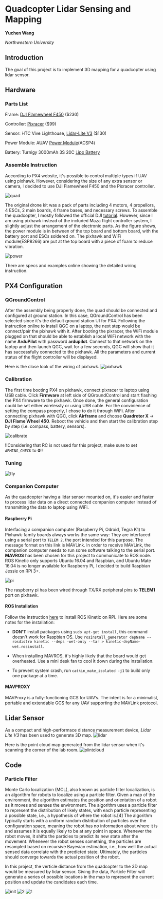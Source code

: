 # Quadcopter Lidar Sensing and Mapping
**Yuchen Wang**

*Northwestern University*


## Introduction
The goal of this project is to implement 3D mapping for a quadcopter using lidar sensor.

## Hardware
### Parts List
Frame: [DJI Flamewheel F450](https://www.dji.com/flame-wheel-arf) ($230)

Controller: [Pixracer](https://docs.px4.io/en/flight_controller/pixracer.html) ($99)

Sensor: HTC Vive Lighthouse, [Lidar-Lite V3](https://buy.garmin.com/en-US/US/p/557294) ($130)

Power Module: AUAV [Power Module](https://store.mrobotics.io/product-p/auav-acsp4-mr.htm)(ACSP4)

Battery: Turnigy 3000mAh 3S 20C [Lipo Battery](https://www.amazon.com/Turnigy-3000mAh-Lipo-Pack-XT-60/dp/B075RTRWSC/ref=sr_1_25?gclid=EAIaIQobChMIz9OKqtuI5gIV7x6tBh2aNwcOEAAYASAAEgLsMPD_BwE&hvadid=178102491821&hvdev=c&hvlocphy=9021565&hvnetw=g&hvpos=1t1&hvqmt=e&hvrand=307303628176748876&hvtargid=kwd-13703202200&hydadcr=2113_9907432&keywords=lipo+3s+3000mah&qid=1574800068&sr=8-25)


### Assemble Instruction
According to PX4 website, it's possible to control multiple types if UAV using pixhawk. However, considering the size of any extra sensor or camera, I decided to use DJI Flamewheel F450 and the Pixracer controller.

![quad](/img/quad.png)

The original drone kit was a pack of parts including 4 motors, 4 propellors, 4 ESCs, 2 main boards, 4 frame bases, and necessary screws. To assemble the quadcopter, I mostly followed the official DJI [tutorial](https://www.youtube.com/watch?v=pUTHIL_Xfcc). However, since I am using pixhawk instead of the included Maza flight controller system, I slightly adjust the arrangement of the electronic parts. As the figure shows, the power module is in between of the top board and bottom board, with the battery port and ESCs soldered on. The pixhawk and WiFi module(ESP8266) are put at the top board with a piece of foam to reduce vibration.

![power](/img/power.png)

There are specs and examples online showing the detailed wiring instruction.


## PX4 Configuration
### QGroundControl
After the assembly being properly done, the quad should be connected and configured at ground station. In this case, QGroundControl has been selected since it's the default ground station UI for PX4. Following the instruction online to install QGC on a laptop, the next step would be connect/pair the pixhawk with it. After booting the pixracer, the WiFi module plugged on that should be able to establish a local WiFi network with the name **ArduPilot** with password **ardupilot**. Connect to that network on the laptop and then launch QGC, wait for a few seconds, QGC will show that it has successfully connected to the pixhawk. All the parameters and current status of the flight controller will be displayed.

Here is the close look of the wiring of pixhawk.
![pixhawk](/img/px4.png)

### Calibration
The first time booting PX4 on pixhawk, connect pixracer to laptop using USB cable. Click **Firmware** at left side of QGroundControl and start flashing the PX4 firmware to the pixhawk. Once done, the general configuration could be set either wirelessly or using USB cable. For the convinience of setting the compass properly, I chose to do it through WiFi. After connecting pixhawk with QGC, click **Airframe** and choose **Quadrotor X** -> **DJI Flame Wheel 450**. Reboot the vehicle and then start the calibration step by step (i.e. compass, battery, sensors).

![calibrate](/img/qgc1.png)

:bangbang:Considering that RC is not used for this project, make sure to set `ARMING_CHECK` to **0**:bangbang:

### Tuning
![fly](/img/fly.gif)

### Companion Computer
As the quadcopter having a lidar sensor mounted on, it's easier and faster to process lidar data on a direct connected companion computer instead of transmitting the data to laptop using WiFi.

#### Raspberry Pi
Interfacing a companion computer (Raspberry Pi, Odroid, Tegra K1) to Pixhawk-family boards always works the same way: They are interfaced using a serial port to `TELEM 2`, the port intended for this purpose. The message format on this link is MAVLink. In order to receive MAVLink, the companion computer needs to run some software talking to the serial port. **MAVROS** has been chosen for this project to communicate to ROS node. ROS Kinetic only supports Ubuntu 16.04 and Raspbian, and Ubuntu Mate 16.04 is no longer available for Raspberry Pi, I decided to build Raspbian Jessie on RPi 3+. 

![pi](/img/pi.png)

The raspberry pi has been wired through TX/RX peripheral pins to **TELEM1** port on pixhawk.

#### ROS Installation
Follow the instruction [here](http://wiki.ros.org/ROSberryPi/Installing%20ROS%20Kinetic%20on%20the%20Raspberry%20Pi) to install ROS Kinetic on RPi. Here are some notes for the installation:
* **DON'T** install packages using `sudo apt-get install`, this command doesn't work for Raspbian OS. Use `rosinstall_generator depName --rosdistro kinetic --deps -wet-only --tar > kinetic-depName-wet.rosinstall`.

* When installing MAVROS, it's highly likely that the board would get overheated. Use a mini desk fan to cool it down during the installation.

* To prevent system crash, run `catkin_make_isolated -j1` to build only one package at a time.

#### MAVPROXY
MAVProxy is a fully-functioning GCS for UAV’s. The intent is for a minimalist, portable and extendable GCS for any UAV supporting the MAVLink protocol.

## Lidar Sensor
As a compact and high-performace distance measurement device, *Lidar Lite V3* has been used to generate 3D map.
![lidar](/img/lidar.png)

Here is the point cloud map generated from the lidar sensor when it's scanning the corner of the lab room.
![piintcloud](/img/pointcloud.gif)

## Code
### Particle Filter
Monte Carlo localization (MCL), also known as particle filter localization, is an algorithm for robots to localize using a particle filter. Given a map of the environment, the algorithm estimates the position and orientation of a robot as it moves and senses the environment. The algorithm uses a particle filter to represent the distribution of likely states, with each particle representing a possible state, i.e., a hypothesis of where the robot is.[4] The algorithm typically starts with a uniform random distribution of particles over the configuration space, meaning the robot has no information about where it is and assumes it is equally likely to be at any point in space.  Whenever the robot moves, it shifts the particles to predict its new state after the movement. Whenever the robot senses something, the particles are resampled based on recursive Bayesian estimation, i.e., how well the actual sensed data correlate with the predicted state. Ultimately, the particles should converge towards the actual position of the robot.

In this project, the verticle distance from the quadcopter to the 3D map would be measured by lidar sensor. Giving the data, Particle Filter will generate a series of possible locations in the map to represent the current position and update the candidates each time.

![init](/img/init.png)
![2](/img/2.png)
![1](/img/1.png)
